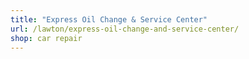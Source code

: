 ```yaml
---
title: "Express Oil Change & Service Center"
url: /lawton/express-oil-change-and-service-center/
shop: car repair
---
```

